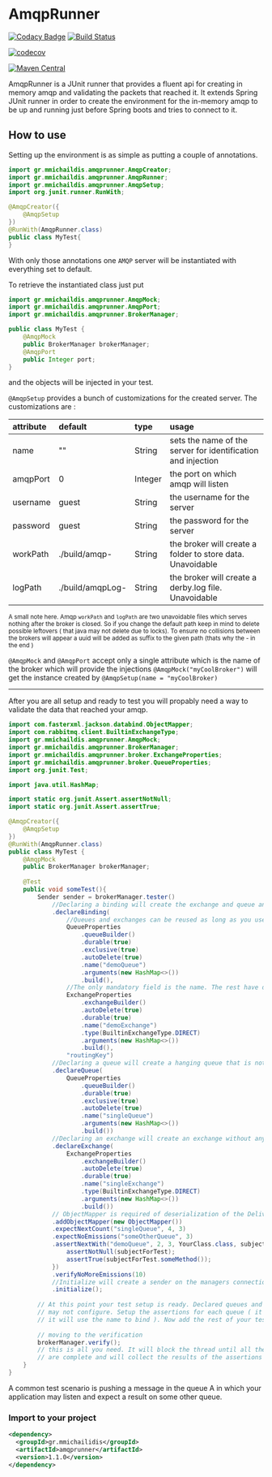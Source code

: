 # AmqpRunner
[![Codacy Badge](https://api.codacy.com/project/badge/Grade/1101928aa7ad4aa690a2eb86c2e054ea)](https://app.codacy.com/app/mmichailidis/AmqpRunner?utm_source=github.com&utm_medium=referral&utm_content=mmichailidis/AmqpRunner&utm_campaign=Badge_Grade_Dashboard)
[![Build Status](https://travis-ci.org/mmichailidis/AmqpRunner.svg?branch=master)](https://travis-ci.org/mmichailidis/AmqpRunner)

[![codecov](https://codecov.io/gh/mmichailidis/AmqpRunner/branch/master/graph/badge.svg)](https://codecov.io/gh/mmichailidis/AmqpRunner)

[![Maven Central](https://img.shields.io/maven-central/v/gr.mmichailidis/amqprunner.svg?label=Maven%20Central)](https://search.maven.org/search?q=g:%22gr.mmichailidis%22%20AND%20a:%22amqprunner%22)

AmqpRunner is a JUnit runner that provides a fluent api for creating in 
memory amqp and validating the packets that reached it. It extends 
Spring JUnit runner in order to create the environment for the in-memory amqp
to be up and running just before Spring boots and tries to connect to it.

## How to use

Setting up the environment is as simple as putting a couple of annotations. 
```java
import gr.mmichaildis.amqprunner.AmqpCreator;
import gr.mmichaildis.amqprunner.AmqpRunner;
import gr.mmichaildis.amqprunner.AmqpSetup;
import org.junit.runner.RunWith;

@AmqpCreator({
    @AmqpSetup
})
@RunWith(AmqpRunner.class)
public class MyTest{
}
```

With only those annotations one `AMQP` server will be instantiated with everything set to default.

To retrieve the instantiated class just put
```java
import gr.mmichaildis.amqprunner.AmqpMock;
import gr.mmichaildis.amqprunner.AmqpPort;
import gr.mmichaildis.amqprunner.BrokerManager;

public class MyTest {
    @AmqpMock
    public BrokerManager brokerManager;
    @AmqpPort
    public Integer port;
}
```
and the objects will be injected in your test.

`@AmqpSetup` provides a bunch of customizations for the created server.
The customizations are : 

| attribute      | default          | type    | usage                                                                |
|:---------------|:-----------------|:--------|:---------------------------------------------------------------------|
| name           | ""               | String  | sets the name of the server for identification and injection         |
| amqpPort       | 0                | Integer | the port on which amqp will listen                                   |
| username       | guest            | String  | the username for the server                                          |
| password       | guest            | String  | the password for the server                                          |
| workPath       | ./build/amqp-    | String  | the broker will create a folder to store data. Unavoidable           |
| logPath        | ./build/amqpLog- | String  | the broker will create a derby.log file. Unavoidable                 |

<sub>A small note here. Amqp `workPath` and `logPath` are two unavoidable files which serves nothing after the broker 
is closed. So if you change the default path keep in mind to delete possible leftovers ( that java may not delete 
due to locks). To ensure no collisions between the brokers will appear a uuid will be added as suffix to the given 
path (thats why the - in the end )</sub> 

`@AmqpMock` and `@AmqpPort` accept only a single attribute which is the name of the broker which will
 provide the injections `@AmqpMock("myCoolBroker")` will get the instance created by `@AmqpSetup(name = "myCoolBroker)`

---

After you are all setup and ready to test you will propably need a way to validate the data that reached your amqp.

```java
import com.fasterxml.jackson.databind.ObjectMapper;
import com.rabbitmq.client.BuiltinExchangeType;
import gr.mmichaildis.amqprunner.AmqpMock;
import gr.mmichaildis.amqprunner.BrokerManager;
import gr.mmichaildis.amqprunner.broker.ExchangeProperties;
import gr.mmichaildis.amqprunner.broker.QueueProperties;
import org.junit.Test;

import java.util.HashMap;

import static org.junit.Assert.assertNotNull;
import static org.junit.Assert.assertTrue;

@AmqpCreator({
    @AmqpSetup
})
@RunWith(AmqpRunner.class)
public class MyTest {
    @AmqpMock
    public BrokerManager brokerManager;
    
    @Test
    public void someTest(){
        Sender sender = brokerManager.tester()
            //Declaring a binding will create the exchange and queue and will bind those two together. 
            .declareBinding(
                //Queues and exchanges can be reused as long as you use the same object
                QueueProperties
                    .queueBuilder()
                    .durable(true)
                    .exclusive(true)
                    .autoDelete(true)
                    .name("demoQueue")
                    .arguments(new HashMap<>())
                    .build(),
                //The only mandatory field is the name. The rest have default values
                ExchangeProperties
                    .exchangeBuilder()
                    .autoDelete(true)
                    .durable(true)
                    .name("demoExchange")
                    .type(BuiltinExchangeType.DIRECT)
                    .arguments(new HashMap<>())
                    .build(),
                "routingKey")
            //Declaring a queue will create a hanging queue that is not bind to any exchange
            .declareQueue(
                QueueProperties
                    .queueBuilder()
                    .durable(true)
                    .exclusive(true)
                    .autoDelete(true)
                    .name("singleQueue")
                    .arguments(new HashMap<>())
                    .build())
            //Declaring an exchange will create an exchange without any binded queues
            .declareExchange(
                ExchangeProperties
                    .exchangeBuilder()
                    .autoDelete(true)
                    .durable(true)
                    .name("singleExchange")
                    .type(BuiltinExchangeType.DIRECT)
                    .arguments(new HashMap<>())
                    .build())
            // ObjectMapper is required of deserialization of the Delivery body for the "assertNextWith" assertion
            .addObjectMapper(new ObjectMapper())
            .expectNextCount("singleQueue", 4, 3)
            .expectNoEmissions("someOtherQueue", 3)
            .assertNextWith("demoQueue", 2, 3, YourClass.class, subjectForTest -> {
                assertNotNull(subjectForTest);
                assertTrue(subjectForTest.someMethod());
            })
            .verifyNoMoreEmissions(10)
            //Initialize will create a sender on the managers connectionFactory
            .initialize();
        
        // At this point your test setup is ready. Declared queues and exchanges that your application
        // may not configure. Setup the assertions for each queue ( it doesn't require to be declared here. 
        // it will use the name to bind ). Now add the rest of your test code.
 
        // moving to the verification
        brokerManager.verify();    
        // this is all you need. It will block the thread until all the timeouts in the multiple worker threads 
        // are complete and will collect the results of the assertions and inform JUnit if it failed or not.
    }
}
```

A common test scenario is pushing a message in the queue A in which your application may listen and expect 
a result on some other queue.

### Import to your project
```xml
<dependency>
  <groupId>gr.mmichailidis</groupId>
  <artifactId>amqprunner</artifactId>
  <version>1.1.0</version>
</dependency>
```